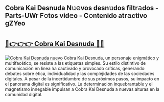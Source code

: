 ## Cobra Kai Desnuda N𝚞𝚎vos desn𝚞dos filtr𝚊dos - Parts-UWr F𝚘tos vid𝚎o - C𝚘ntenido atr𝚊ctivo gZYeo

# <h2><a href="http://mbcnbg.tromn.icu/?c=Cobra+Kai+Desnuda">🔗👉👉👉 Cobra Kai Desnuda 🔗🔗</a></h2>

[![Cobra Kai Desnuda nuevo](https://i.imgur.com/pEAQMta.gif)](http://mbcnbg.tromn.icu/?c=Cobra+Kai+Desnuda)
Cobra Kai Desnuda, un personaje enigmático y multifacético, se resiste a las etiquetas simples. Su estilo distintivo de comunicación en línea ha cautivado y provocado críticas, generando debates sobre ética, individualidad y las complejidades de las sociedades digitales. A pesar de la incertidumbre de sus próximos pasos, su impacto en el panorama digital es significativo. La determinación inquebrantable y el magnetismo innegable impulsan a Cobra Kai Desnuda a nuevas alturas en la comunidad digital.
